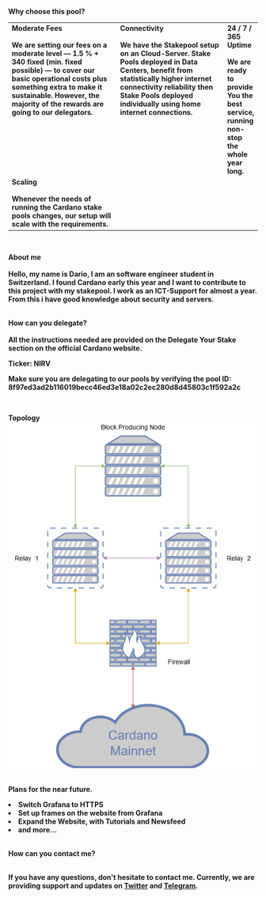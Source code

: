 <b>Why choose this pool?<b>
<table>
  <tr>
    <td style="width:276px; vertical-align:top;">
      <b>Moderate Fees</b><br><br>
We are setting our fees on a moderate level — 1.5 % + 340  fixed (min. fixed possible) — to cover our basic operational costs plus something extra to make it sustainable.         However, the majority of the rewards are going to our delegators. 
        </td>
        <td style="width:276px; vertical-align:top;">
          <b>Connectivity</b><br><br>
We have the Stakepool setup on an Cloud-Server. Stake Pools deployed in Data Centers, benefit from statistically higher internet connectivity reliability then Stake Pools deployed individually using home internet connections. 
        </td> 
        <td style="vertical-align:top;">
          <b>24 / 7 / 365 Uptime</b><br><br>
We are ready to provide You the best service, running non-stop the whole year long. 
    </td> 
  </tr>
  <tr>
    <td style="vertical-align:top;">
      <b>Scaling</b><br><br>
      Whenever the needs of running the Cardano stake pools changes, our setup will scale with the requirements.
    </td>
  </tr>
</table>
<br>
  
  <b>About me</b><br><br>
  Hello, my name is Dario, I am an software engineer student in Switzerland. I found Cardano early this year and I want to contribute to this project with my stakepool. I work as an ICT-Support for almost a year. From this i have good knowledge about security and servers. <br><br>
  
<b>How can you delegate?</b><br><br>
  All the instructions needed are provided on the Delegate Your Stake section on the official Cardano website.<br>
  
  Ticker: <b>NIRV<b><br>

Make sure you are delegating to our pools by verifying the pool ID: 8f97ed3ad2b116019becc46ed3e18a02c2ec280d8d45803c1f592a2c<br>

<br>

<b>Topology</b><br>
<img src="/Pictures/cardano_network.png" alt="Topology">
<br><br>

<b>Plans for the near future.</b><br>
<li>
  Switch Grafana to HTTPS
</li>
<li>
  Set up frames on the website from Grafana
</li>
<li>
  Expand the Website, with Tutorials and Newsfeed
</li>
<li>
  and more...
</li>
  <br>
  

<b>How can you contact me?</b><br><br>

If you have any questions, don't hesitate to contact me. Currently, we are providing support and updates on <a href="https://twitter.com/NStakepool">Twitter</a> and <a href="https://t.me/NirvanaStakepool">Telegram</a>. 
